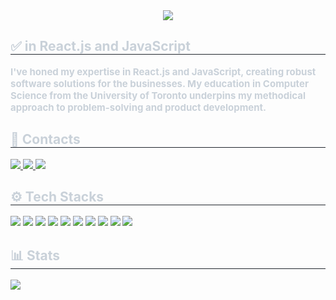 <div align="center">
    <img src="https://capsule-render.vercel.app/api?type=venom&height=300&text=Zhiyu%20Li&section=header&reversal=false&textBg=false&animation=twinkling&fontAlign=50&fontAlignY=50&fontColor=FFBF00&color=000000" />
</div>
<div style="text-align: left;">
    <h2 style="border-bottom: 1px solid #21262d; color: #c9d1d9;">✅ in React.js and JavaScript </h2>
    <div style="font-weight: 700; font-size: 15px; text-align: left; color: #c9d1d9;"> I've honed my expertise in React.js and JavaScript, creating robust software solutions for the businesses. My education in Computer Science from the University of Toronto underpins my methodical approach to problem-solving and product development. </div>
</div>
<div style="text-align: left;">
    <h2 style="border-bottom: 1px solid #21262d; color: #c9d1d9;">📨 Contacts</h2>
    <div style="text-align: left;"> 
        <a href=mailto:royzhiyu.li@alumni.utoronto.ca target="_blank"> 
            <img src="https://img.shields.io/badge/Outlook-Email-blue?logo=microsoftoutlook&logoColor=white">
        </a>
        <a href="https://www.linkedin.com/in/zhiyu-li-54b4a9132/" target="_blank"> 
            <img src="https://img.shields.io/badge/Linkedin-blue?logo=Linkedin&logoColor=white"> 
        </a>
        <a href="https://zhiyu-li.netlify.app/" target="_blank"> 
            <img src="https://img.shields.io/badge/My Website-b899ff?logo=Google-Chrome&logoColor=white"> 
        </a>
    </div>
</div>
<div style="text-align: left;">
    <h2 style="border-bottom: 1px solid #21262d; color: #c9d1d9;"> ⚙️ Tech Stacks </h2>
    <div style="margin: ; text-align: left;" "text-align: left;">
              <img src="https://img.shields.io/badge/TypeScript-007ACC?style=flat-square&logo=typescript&logoColor=white">
              <img src="https://img.shields.io/badge/React-61DAFB?style=flat-square&logo=React&logoColor=white">
        <img src="https://img.shields.io/badge/Javascript-F7DF1E?style=flat-square&logo=Javascript&logoColor=white">
        <img src="https://img.shields.io/badge/Redux-764ABC?style=flat-square&logo=Redux&logoColor=white">
        <img src="https://img.shields.io/badge/HTML5-E34F26?style=flat-square&logo=HTML5&logoColor=white">
        <img src="https://img.shields.io/badge/CSS3-1572B6?style=flat-square&logo=CSS3&logoColor=white">
        <img src="https://img.shields.io/badge/Sass-CC6699?style=flat-square&logo=Sass&logoColor=white">
        <img src="https://img.shields.io/badge/Tailwind CSS-06B6D4?style=flat-square&logo=Tailwind CSS&logoColor=white">
        <img src="https://img.shields.io/badge/styled--components-DB7093?style=flat-square&logo=styled-components&logoColor=white">
        <img src="https://img.shields.io/badge/Node.js-339933?style=flat-square&logo=Node.js&logoColor=white">
    </div>
</div>
<div style="text-align: left;">
    <h2 style="border-bottom: 1px solid #21262d; color: #c9d1d9;"> 📊 Stats </h2>
    <div style="text-align: left;">
       <a href="https://github.com/anuraghazra/github-readme-stats"><img align="center" src="https://github-readme-stats.vercel.app/api?username=RoyLizhiyu&show_icons=true&theme=tokyonight"/></a>
    </div>
    </div>
</div>

